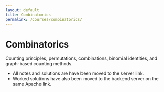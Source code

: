 ```yaml
---
layout: default
title: Combinatorics
permalink: /courses/combinatorics/
---
```


# Combinatorics

Counting principles, permutations, combinations, binomial identities, and graph-based counting methods.  

- All notes and solutions are have been moved to the server link.
- Worked solutions have also been moved to the backend server on the same Apache link.  
